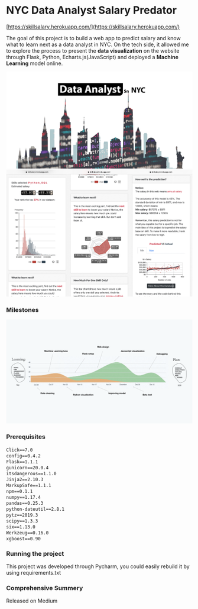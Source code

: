 # NYC Data Analyst Salary Predator

[https://skillsalary.herokuapp.com/](https://skillsalary.herokuapp.com/)

The goal of this project is to build a web app to predict salary and know what to learn next as a data analyst in NYC.
On the tech side, it allowed me to explore the process to present the **data visualization** on the website through Flask, Python, 
Echarts.js(JavaScript) and deployed a **Machine Learning** model online.

![homepage](https://github.com/Johnnydaszhu/Skill_Salary_Predictor/raw/master/static/stationery3.png)
![screenshots](https://github.com/Johnnydaszhu/Skill_Salary_Predictor/raw/master/screenshots.jpg)



### Milestones 
![Milestones](https://github.com/Johnnydaszhu/Skill_Salary_Predictor/raw/master/milestone.png)

### Prerequisites
```
Click==7.0
config==0.4.2
Flask==1.1.1
gunicorn==20.0.4
itsdangerous==1.1.0
Jinja2==2.10.3
MarkupSafe==1.1.1
npm==0.1.1
numpy==1.17.4
pandas==0.25.3
python-dateutil==2.8.1
pytz==2019.3
scipy==1.3.3
six==1.13.0
Werkzeug==0.16.0
xgboost==0.90
```


### Running the project

This project was developed through Pycharm, you could easily rebuild it by using requirements.txt

### Comprehensive Summery 
Released on Medium
